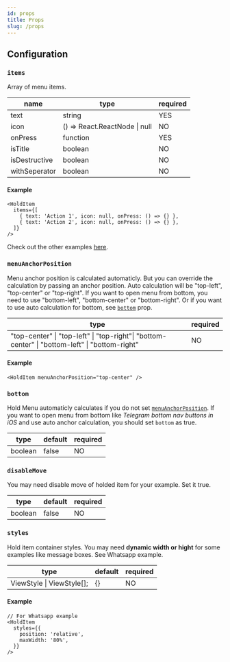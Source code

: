 ```yaml
---
id: props
title: Props
slug: /props
---
```


## Configuration

### `items`

Array of menu items.

| name          | type                          | required |
| ------------- | ----------------------------- | -------- |
| text          | string                        | YES      |
| icon          | () => React.ReactNode \| null | NO       |
| onPress       | function                      | YES      |
| isTitle       | boolean                       | NO       |
| isDestructive | boolean                       | NO       |
| withSeperator | boolean                       | NO       |

#### Example

```tsx
<HoldItem
  items={[
    { text: 'Action 1', icon: null, onPress: () => {} },
    { text: 'Action 2', icon: null, onPress: () => {} },
  ]}
/>
```

Check out the other examples [here](examples).

### `menuAnchorPosition`

Menu anchor position is calculated automaticly. But you can override the calculation by passing an anchor position.
Auto calculation will be "top-left", "top-center" or "top-right". If you want to open menu from bottom, you need to use
"bottom-left", "bottom-center" or "bottom-right". Or if you want to use auto calculation for bottom, see [`bottom`](#bottom) prop.

| type                                                                                           | required |
| ---------------------------------------------------------------------------------------------- | -------- |
| "top-center" \| "top-left" \| "top-right"\| "bottom-center" \| "bottom-left" \| "bottom-right" | NO       |

#### Example

```tsx
<HoldItem menuAnchorPosition="top-center" />
```

### `bottom`

Hold Menu automaticly calculates if you do not set [`menuAnchorPosition`](#menuanchorposition).
If you want to open menu from bottom like _Telegram bottom nav buttons in iOS_ and use auto anchor calculation,
you should set `bottom` as true.

| type    | default | required |
| ------- | ------- | -------- |
| boolean | false   | NO       |

### `disableMove`

You may need disable move of holded item for your example. Set it true.

| type    | default | required |
| ------- | ------- | -------- |
| boolean | false   | NO       |

### `styles`

Hold item container styles. You may need **dynamic width or hight** for some examples like message boxes. See Whatsapp example.

| type                      | default | required |
| ------------------------- | ------- | -------- |
| ViewStyle \| ViewStyle[]; | {}      | NO       |

#### Example

```tsx
// For Whatsapp example
<HoldItem
  styles={{
    position: 'relative',
    maxWidth: '80%',
  }}
/>
```
